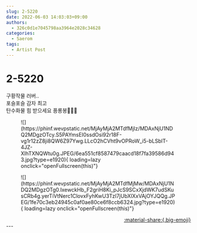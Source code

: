 ```yaml
---
slug: 2-5220
date: 2022-06-03 14:03:03+09:00
authors:
  - 326c0d1e7045798aa3964e2028c34628
categories:
  - Saerom
tags:
  - Artist Post
---
```


# 2-5220

<div class="post-container" markdown="1">
<div class="content-container md-sidebar__scrollwrap" markdown="1">

구황작물 러버..<br>포슬포슬 감자 최고 <br>탄수화물 힘 받으세요 픙롱봉🥔🍠🌽
<figure markdown="1">
![](https://phinf.wevpstatic.net/MjAyMjA2MTdfMjIz/MDAxNjU1NDQ2MDgzOTcy.S5PAYmsEI0ssdOsi92r18F-vg1r12zZ8ji8QW6Z97Ywg.LLcO2hCVht9vOPRoW_i5-bLSblT-4JZ-XIhTXNQWtu0g.JPEG/6ea551cf8587479caacd18f7fa39586d943.jpg?type=e1920){ loading=lazy onclick="openFullscreen(this)"}
</figure>

<figure markdown="1">
![](https://phinf.wevpstatic.net/MjAyMjA2MTdfMjMw/MDAxNjU1NDQ2MDgzOTg0.IxewckHb_F2griH8Ki_pJcS9SCxXjdWK7udSKusCRb4g.yerTiVtNerc1ClovxFyhKwU3TzI7jUbXlXxVAjOYJQQg.JPEG/1fe70c3eb24945c0af0ae80ce6f8ccb6324.jpg?type=e1920){ loading=lazy onclick="openFullscreen(this)"}
</figure>


</div>
</div>

<div style="text-align: right;" markdown="1">
<a href="https://weverse.io/fromis9/artist/2-5220" style="text-align: right;">:material-share:{.big-emoji}</a>
</div>
---

